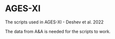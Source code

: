 # AGES-XI
The scripts used in AGES-XI - Deshev et al. 2022

The data from A&A is needed for the scripts to work. 
